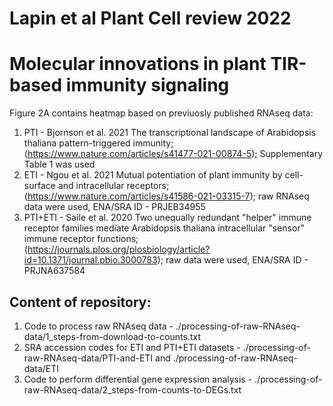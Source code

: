 # Lapin et al Plant Cell review 2022
# Molecular innovations in plant TIR-based immunity signaling

Figure 2A contains heatmap based on previuosly published RNAseq data:

1. PTI - Bjornson et al. 2021 The transcriptional landscape of Arabidopsis thaliana pattern-triggered immunity; (https://www.nature.com/articles/s41477-021-00874-5); Supplementary Table 1 was used
2. ETI - Ngou et al. 2021 Mutual potentiation of plant immunity by cell-surface and intracellular receptors; (https://www.nature.com/articles/s41586-021-03315-7); raw RNAseq data were used, ENA/SRA ID - PRJEB34955
3. PTI+ETI - Saile et al. 2020 Two unequally redundant "helper" immune receptor families mediate Arabidopsis thaliana intracellular "sensor" immune receptor functions; (https://journals.plos.org/plosbiology/article?id=10.1371/journal.pbio.3000783); raw data were used, ENA/SRA ID - PRJNA637584


## Content of repository:

1. Code to process raw RNAseq data - ./processing-of-raw-RNAseq-data/1_steps-from-download-to-counts.txt
2. SRA accession codes for ETI and PTI+ETI datasets - ./processing-of-raw-RNAseq-data/PTI-and-ETI and ./processing-of-raw-RNAseq-data/ETI
3. Code to perform differential gene expression analysis - ./processing-of-raw-RNAseq-data/2_steps-from-counts-to-DEGs.txt
